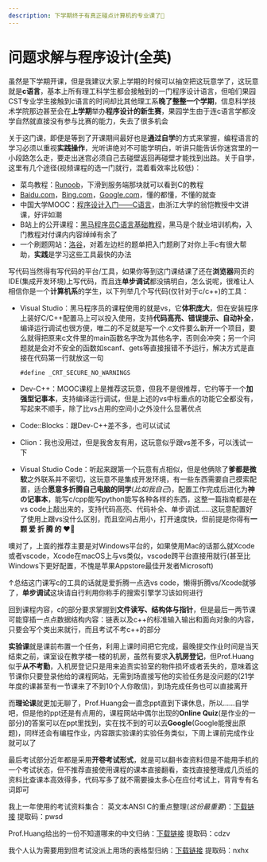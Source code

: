 ```yaml
---
description: 下学期终于有真正碰点计算机的专业课了🤩
---
```


# 问题求解与程序设计(全英)

虽然是下学期开课，但是我建议大家上学期的时候可以抽空把这玩意学了，这玩意就是**c语言**，基本上所有理工科学生都会接触到的一门程序设计语言，但咱们果园CST专业学生接触到c语言的时间却比其他理工系**晚了整整一个学期**，信息科学技术学院那边甚至会在**上学期**举办**程序设计的新生赛**，果园学生由于连c语言学都没学自然就直接没有参与比赛的能力，失去了很多机会

关于这门课，即便是等到了开课期间最好也是**通过自学**的方式来掌握，编程语言的学习必须以重视**实践操作**，光听讲绝对不可能学明白，听讲只能告诉你迷宫里的一小段路怎么走，要走出迷宫必须自己去碰壁返回再碰壁才能找到出路。关于自学，这里有几个途径(视频课程的选一门就行，混着看效率比较低)：

* 菜鸟教程：[Runoob](https://www.runoob.com/)，下滑到服务端那块就可以看到C的教程
* [Baidu.com](https://www.baidu.com/)，[Bing.com](https://cn.bing.com/)，[Google.com](http://www.google.cn/)，懂的都懂，不懂的就查
* 中国大学MOOC：[程序设计入门——C语言](https://www.icourse163.org/course/0809ZJU007A-199001?outVendor=zw\_mooc\_pclszykctj\_)，由浙江大学的翁恺教授中文讲课，好评如潮
* B站上的公开课程：[黑马程序员C语言基础教程](https://www.bilibili.com/video/BV1vs411n7TH?share\_source=copy\_web\&vd\_source=2e2bcfa887bf8da9bde84af9fe79f8eb)，黑马是个就业培训机构，入门教程对付课内内容绰绰有余了
* 一个刷题网站：[洛谷](https://www.luogu.com.cn/)，对着左边栏的题单把入门题刷了对你上手c有很大帮助，**实践**是学习这些工具最快的办法

写代码当然得有写代码的平台/工具，如果你等到这门课结课了还在**浏览器**网页的IDE(集成开发环境)上写代码，而且连**单步调试**都没搞明白，怎么说呢，很难让人相信你是一个**计算机系**的学生，以下列举几个写代码(仅针对于c/c++)的工具：

*   Visual Studio：黑马程序员的课程使用的就是vs，它**体积庞大**，但在安装程序上装好C/C++配置马上可以投入使用，支持**代码高亮、错误提示、自动补全**，编译运行调试也很方便，唯二的不足就是写一个.c文件要么新开一个项目，要么就得把原来c文件里的main函数名字改为其他名字，否则会冲突；另一个问题就是会对不安全的函数如scanf、gets等直接报错不予运行，解决方式是直接在代码第一行就放这一句

    ```
    #define _CRT_SECURE_NO_WARNINGS
    ```
* Dev-C++：MOOC课程上是推荐这玩意，但我不是很推荐，它约等于一个**加强型记事本**，支持编译运行调试，但是上述的vs中标重点的功能它全都没有，写起来不顺手，除了比vs占用的空间小之外没什么显著优点
* Code::Blocks：跟Dev-C++差不多，也可以试试
* Clion：我也没用过，但是我舍友有用，这玩意似乎跟vs差不多，可以浅试一下
* Visual Studio Code：听起来跟第一个玩意有点相似，但是他俩除了**爹都是微软**之外联系并不密切，这玩意不是集成开发环境，有一些东西需要自己摸索配置，适合**愿意多折腾自己电脑的同学**(_比如我自己_)，配置工作完成后进化为**神の记事本**，能写c/cpp能写python能写各种各样的东西，这整一篇指南都是在vs code上敲出来的，支持代码高亮、代码补全、单步调试……这玩意配置好了使用上跟vs没什么区别，而且空间占用小，打开速度快，但前提是你得有**一 颗 爱 折 腾 的 ♥**🥰

噢对了，上面的推荐主要是对Windows平台的，如果使用Mac的话那么就Xcode或者vscode，Xcode在macOS上与vs类似，vscode跨平台直接用就行(甚至比Windows下更好配置，不愧是苹果Appstore最佳开发者Microsoft)

↑总结这门课写c的工具的话就是爱折腾一点选vs code，懒得折腾vs/Xcode就够了，**单步调试**这块请自行利用你称手的搜索引擎学习该如何进行

回到课程内容，c的部分要求掌握到**文件读写、结构体与指针**，但是最后一两节课可能穿插一点点数据结构内容：链表以及c++的标准输入输出和面向对象的内容，只要会写个类出来就行，而且考试不考c++的部分

**实验课**就是课前布置一个任务，利用上课时间把它完成，最晚提交作业时间是当天结束之前，课室设在教学楼一楼的机房，虽然有要求**入机房登记**，但Prof.Huang似乎**从不考勤**，入机房登记只是用来追责实验室的物件损坏或者丢失的，意味着这节课你只要登录他给的课程网站，无需到场直接写他的实验任务是没问题的(21学年度的课甚至有一节课来了不到10个人你敢信)，到场完成任务也可以直接离开

而**理论课**就更加无聊了，Prof.Huang会一直念ppt直到下课休息，所以……自学吧，但是他的ppt还是有点用的，课程网站中偶尔出现的**Online Quiz**(是作业的一部分)的答案可以在ppt里找到，实在找不到的可以去**Google**(Google能搜出原题)，同样还会有编程作业，内容跟实验课的实验任务类似，下周上课前完成作业就可以了

最后考试部分近年都是采用**开卷考试形式**，就是可以翻书查资料但是不能用手机的一个考试状态，但不推荐直接使用课程的课本直接翻看，查找直接整理成几页纸的资料比查课本高效得多，代码写多了就不需要操太多心在应付考试上，背背专有名词即可

我上一年使用的考试资料集合： 英文本ANSI C的重点整理(_这份最重要_)：[下载链接](https://pan.baidu.com/s/1qLVDH4x9T7wnSTAmCoHIFg) 提取码：pwsd

Prof.Huang给出的一份不知道哪来的中文归纳：[下载链接](https://pan.baidu.com/s/1xys7h8kCn1UCHcrn9UB45w) 提取码：cdzv

我个人认为需要用到但考试没派上用场的表格型归纳：[下载链接](https://pan.baidu.com/s/1QwoD8biWQ2QIbegJDQvncA) 提取码：nxhx
